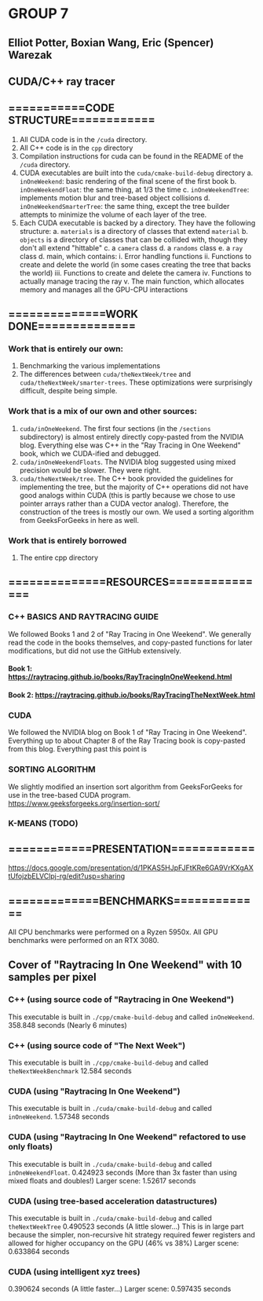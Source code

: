 # GROUP 7
## Elliot Potter, Boxian Wang, Eric (Spencer) Warezak
## CUDA/C++ ray tracer

## ===========CODE STRUCTURE============
1. All CUDA code is in the `/cuda` directory.
2. All C++ code is in the `cpp` directory
3. Compilation instructions for cuda can be found in the README of the `/cuda` directory.
4. CUDA executables are built into the `cuda/cmake-build-debug` directory
	a. `inOneWeekend`: basic rendering of the final scene of the first book
	b. `inOneWeekendFloat`: the same thing, at 1/3 the time
	c. `inOneWeekendTree`: implements motion blur and tree-based object collisions
	d. `inOneWeekendSmarterTree`: the same thing, except the tree builder attempts
		to minimize the volume of each layer of the tree.
5. Each CUDA executable is backed by a directory. They have the following structure:
	a. `materials` is a directory of classes that extend `material`
	b. `objects` is a directory of classes that can be collided with, though they 
		don't all extend "hittable"
	c. a `camera` class
	d. a `randoms` class
	e. a `ray` class
	d. main, which contains:
		i. Error handling functions
		ii. Functions to create and delete the world (in some cases creating
			the tree that backs the world)
		iii. Functions to create and delete the camera
		iv. Functions to actually manage tracing the ray
		v. The main function, which allocates memory and manages all the GPU-CPU
			interactions


## ==============WORK DONE==============
### Work that is entirely our own:
1. Benchmarking the various implementations
2. The differences between `cuda/theNextWeek/tree` and `cuda/theNextWeek/smarter-trees`.
These optimizations were surprisingly difficult, despite being simple.

### Work that is a mix of our own and other sources:
1. `cuda/inOneWeekend`. The first four sections (in the `/sections` subdirectory) is
almost entirely directly copy-pasted from the NVIDIA blog. Everything else was C++ in the
"Ray Tracing in One Weekend" book, which we CUDA-ified and debugged.
2. `cuda/inOneWeekendFloats`. The NVIDIA blog suggested using mixed precision would be
slower. They were right.
3. `cuda/theNextWeek/tree`. The C++ book provided the guidelines for implementing the
tree, but the majority of C++ operations did not have good analogs within CUDA
(this is partly because we chose to use pointer arrays rather than a CUDA vector analog).
Therefore, the construction of the trees is mostly our own. We used a sorting algorithm
from GeeksForGeeks in here as well.  

### Work that is entirely borrowed
1. The entire cpp directory

## ==============RESOURCES===============
### C++ BASICS AND RAYTRACING GUIDE
We followed Books 1 and 2 of "Ray Tracing in One Weekend". We generally read the code
in the books themselves, and copy-pasted functions for later modifications, but did
not use the GitHub extensively.
#### Book 1: https://raytracing.github.io/books/RayTracingInOneWeekend.html
#### Book 2: https://raytracing.github.io/books/RayTracingTheNextWeek.html 

### CUDA
We followed the NVIDIA blog on Book 1 of "Ray Tracing in One Weekend". Everything up
to about Chapter 8 of the Ray Tracing book is copy-pasted from this blog. Everything
past this point is 

### SORTING ALGORITHM
We slightly modified an insertion sort algorithm from GeeksForGeeks for use in the
tree-based CUDA program.
https://www.geeksforgeeks.org/insertion-sort/

### K-MEANS (TODO)

## ============PRESENTATION============
https://docs.google.com/presentation/d/1PKAS5HJpFJFtKRe6GA9VrKXgAXtUfojzbELVClpj-rg/edit?usp=sharing

## =============BENCHMARKS=============
All CPU benchmarks were performed on a Ryzen 5950x. All GPU benchmarks were performed on an RTX 3080.

## Cover of "Raytracing In One Weekend" with 10 samples per pixel
### C++ (using source code of "Raytracing in One Weekend")
This executable is built in `./cpp/cmake-build-debug` and called `inOneWeekend`.
358.848 seconds (Nearly 6 minutes)

### C++ (using source code of "The Next Week")
This executable is built in `./cpp/cmake-build-debug` and called `theNextWeekBenchmark`
12.584 seconds

### CUDA (using "Raytracing In One Weekend")
This executable is built in `./cuda/cmake-build-debug` and called `inOneWeekend`.
1.57348 seconds

### CUDA (using "Raytracing In One Weekend" refactored to use only floats)
This executable is built in `./cuda/cmake-build-debug` and called `inOneWeekendFloat`.
0.424923 seconds (More than 3x faster than using mixed floats and doubles!)
Larger scene: 1.52617 seconds

### CUDA (using tree-based acceleration datastructures)
This executable is built in `./cuda/cmake-build-debug` and called `theNextWeekTree`
0.490523 seconds (A little slower...)
This is in large part because the simpler, non-recursive hit strategy required fewer registers and allowed for higher occupancy on the GPU (46% vs 38%)
Larger scene: 0.633864 seconds

### CUDA (using intelligent xyz trees)
0.390624 seconds (A little faster...)
Larger scene: 0.597435 seconds
